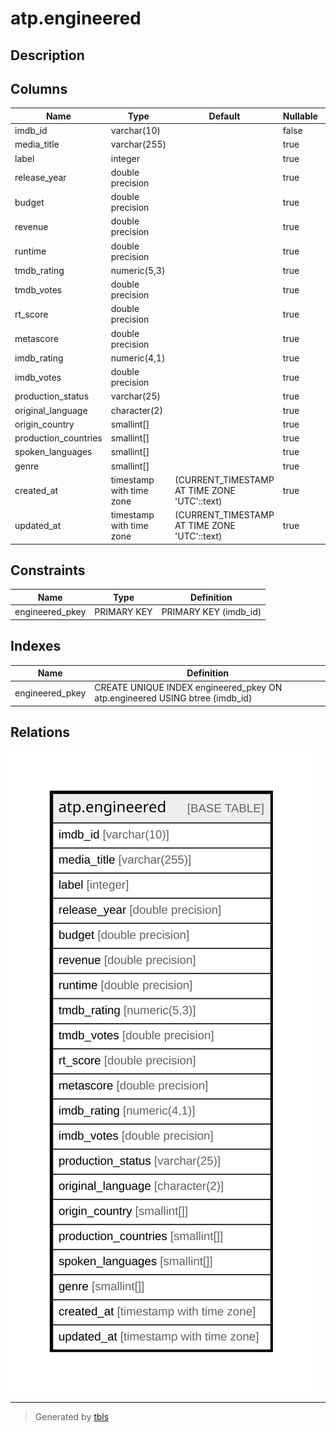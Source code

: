 # atp.engineered

## Description

## Columns

| Name | Type | Default | Nullable | Children | Parents | Comment |
| ---- | ---- | ------- | -------- | -------- | ------- | ------- |
| imdb_id | varchar(10) |  | false |  |  |  |
| media_title | varchar(255) |  | true |  |  |  |
| label | integer |  | true |  |  |  |
| release_year | double precision |  | true |  |  |  |
| budget | double precision |  | true |  |  |  |
| revenue | double precision |  | true |  |  |  |
| runtime | double precision |  | true |  |  |  |
| tmdb_rating | numeric(5,3) |  | true |  |  |  |
| tmdb_votes | double precision |  | true |  |  |  |
| rt_score | double precision |  | true |  |  |  |
| metascore | double precision |  | true |  |  |  |
| imdb_rating | numeric(4,1) |  | true |  |  |  |
| imdb_votes | double precision |  | true |  |  |  |
| production_status | varchar(25) |  | true |  |  |  |
| original_language | character(2) |  | true |  |  |  |
| origin_country | smallint[] |  | true |  |  |  |
| production_countries | smallint[] |  | true |  |  |  |
| spoken_languages | smallint[] |  | true |  |  |  |
| genre | smallint[] |  | true |  |  |  |
| created_at | timestamp with time zone | (CURRENT_TIMESTAMP AT TIME ZONE 'UTC'::text) | true |  |  |  |
| updated_at | timestamp with time zone | (CURRENT_TIMESTAMP AT TIME ZONE 'UTC'::text) | true |  |  |  |

## Constraints

| Name | Type | Definition |
| ---- | ---- | ---------- |
| engineered_pkey | PRIMARY KEY | PRIMARY KEY (imdb_id) |

## Indexes

| Name | Definition |
| ---- | ---------- |
| engineered_pkey | CREATE UNIQUE INDEX engineered_pkey ON atp.engineered USING btree (imdb_id) |

## Relations

![er](atp.engineered.svg)

---

> Generated by [tbls](https://github.com/k1LoW/tbls)
